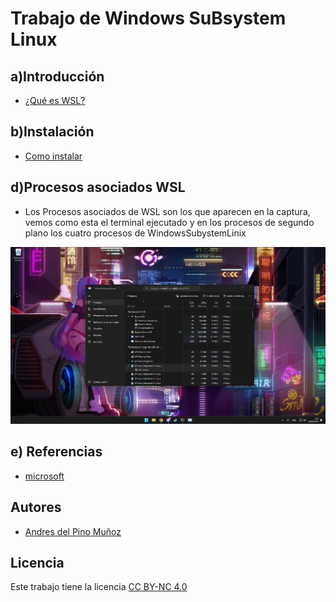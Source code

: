 # Trabajo de Windows SuBsystem Linux

## a)Introducción

  - [¿Qué es WSL?](ficheros/wsl.md)

## b)Instalación

  - [Como instalar](ficheros/instalacion.md)

## d)Procesos asociados WSL

  - Los Procesos asociados de WSL son los que aparecen en la captura, vemos como esta el terminal ejecutado
    y en los procesos de segundo plano los cuatro procesos de WindowsSubystemLinix

  ![imagen-procesos](img/procesos.png)

## e) Referencias

- [microsoft](https://learn.microsoft.com/es-es/windows/wsl/install)

## Autores

  - [Andres del Pino Muñoz](https://github.com/0Vinylo0)

## Licencia
<p xmlns:cc="http://creativecommons.org/ns#" >Este trabajo tiene la licencia <a href="https://creativecommons.org/licenses/by-nc/4.0/?ref=chooser- v1" target="_blank" rel="licencia noopener noreferrer" style="display:inline-block;">CC BY-NC 4.0<img style="height:22px!important;margin-left:3px;vertical-align :texto inferior;" src="https://mirrors.creativecommons.org/presskit/icons/cc.svg?ref=chooser-v1" alt=""><img style="altura:22px!important;margin-left:3px;vertical -align:text-bottom;" src="https://mirrors.creativecommons.org/presskit/icons/by.svg?ref=chooser-v1" alt=""><img style="altura:22px!important;margin-left:3px;vertical -align:text-bottom;" src="https://mirrors.creativecommons.org/presskit/icons/nc.svg?ref=chooser-v1" alt=""></a></p>
